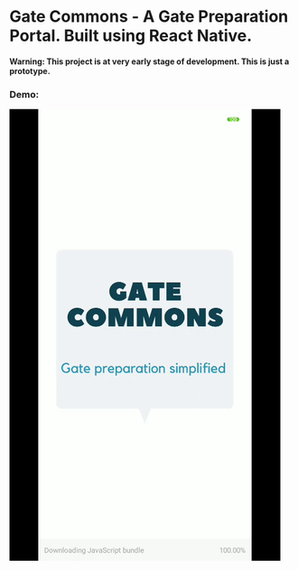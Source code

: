 # Gate Commons - A Gate Preparation Portal. Built using React Native.

#### Warning: This project is at very early stage of development. This is just a prototype.

### Demo:

![](https://raw.githubusercontent.com/akashchgupta/Gate-Commons/master/assets/demo.gif)
